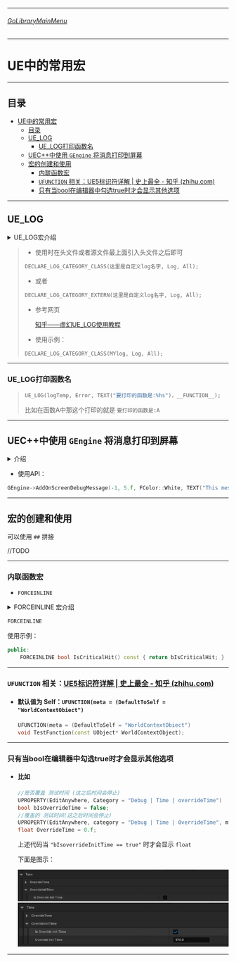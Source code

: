 ___________________________________________________________________________________________
###### [GoLibraryMainMenu](../_LibraryMainMenu_.md)
___________________________________________________________________________________________
# UE中的常用宏
___________________________________________________________________________________________


## 目录
- [UE中的常用宏](#ue中的常用宏)
  - [目录](#目录)
  - [UE\_LOG](#ue_log)
    - [UE\_LOG打印函数名](#ue_log打印函数名)
  - [UEC++中使用 `GEngine` 将消息打印到屏幕](#uec中使用-gengine-将消息打印到屏幕)
  - [宏的创建和使用](#宏的创建和使用)
    - [内联函数宏](#内联函数宏)
    - [`UFUNCTION` 相关：UE5标识符详解 | 史上最全 - 知乎 (zhihu.com)](#ufunction-相关ue5标识符详解--史上最全---知乎-zhihucom)
    - [只有当bool在编辑器中勾选true时才会显示其他选项](#只有当bool在编辑器中勾选true时才会显示其他选项)



___________________________________________________________________________________________

## UE_LOG

<details>
<summary>UE_LOG宏介绍</summary>

> - 头文件片段的语法是DECLARE_LOG_CATEGORY_EXTERN(CategoryName, DefaultVerbosity, CompileTimeVerbosity). DefaultVerbosity 是在 ini 文件或命令行中未指定详细级别时使用的详细级别。不会记录任何比这更详细的内容。CompileTimeVerbosity 是要在代码中编译的最大详细程度。任何比这更详细的内容都不会被编译。  

------

</details>

> - 使用时在头文件或者源文件最上面引入头文件之后即可
>
> ```CPP
> DECLARE_LOG_CATEGORY_CLASS(这里是自定义log名字, Log, All);
> ```
>
> - 或者
>
> ```CPP
> DECLARE_LOG_CATEGORY_EXTERN(这里是自定义log名字, Log, All);
> ```
>
> - 参考网页
>
>   [知乎——虚幻UE_LOG使用教程](https://zhuanlan.zhihu.com/p/463724067)
>
> - 使用示例：
>
> ```cpp
> DECLARE_LOG_CATEGORY_CLASS(MYlog, Log, All);
> ```

------
### UE_LOG打印函数名
>```CPP
>UE_LOG(logTemp, Error, TEXT("要打印的函数是:%hs")，__FUNCTION__);
>```
>比如在函数A中那这个打印的就是 `要打印的函数是:A`
------

## UEC++中使用 `GEngine` 将消息打印到屏幕

<details>
<summary>介绍</summary>

> - 第一个参数是消息的键（key）。如果 key 设置为 -1，则每次执行这行代码时，都会在屏幕上添加一条新消息。例如，如果将这个添加到Tick()函数中，屏幕很快就会充斥着这些消息流。如果键是正整数（键的类型是 uint64），则每条新消息都会用与其键相同的整数替换前一条消息。例如，如果调用上述函数Tick()并将其键修改为 1，则游戏中的屏幕上只会看到一条消息，因为每个新调用都会简单地替换它。  
> - 第二个参数是显示消息的时长，以秒为单位，它是浮点类型。  
> - 第三个参数是一个FColor 类型的参数，用来确定文本颜色。最好使用在游戏世界背景下易于阅读的颜色。最简单的方法是使用预定义的颜色常量，例如FColor::White. 有关可用颜色常量的完整列表，请参阅[此官方文档页面](https://link.zhihu.com/?target=https%3A//docs.unrealengine.com/en-US/API/Runtime/Core/Math/FColor/index.html)的底部。  
> - 第四个参数是消息本身。请注意，整个字符串必须只占用一个参数，因此，有多个参数的情况下需要使用FString::Printf()：  
> - GEngine->AddOnScreenDebugMessage(-1, 5.f, FColor::Red, FString::Printf(TEXT("Some variable values: x = %f, y = %f"), x, y));  
> - AddOnScreenDebugMessage()还有两个可选参数。第五个参数是一个布尔值，用于确定新消息是出现在顶部（如果为真）还是底部（如果为假）。请注意，这仅适用于键值设置为 -1 的情况。第六个参数是确定文本比例的二维向量。如果打印到屏幕上的消息太小而难以阅读，或者它们太大并占用太多屏幕空间，这将非常有用。  
> - Visual Studio 可能会在 GEngine 下划线并声称它是未定义的。但是，你无需显式包含 Engine.h 或 EngineGlobals.h 即可在任何类中使用它。尽管有红色下划线，它应该可以编译并正常工作。
>
> 源码：![](./Image/CommonMacrosUE/1.png)

------

</details>

- 使用API：

```CPP
GEngine->AddOnScreenDebugMessage(-1, 5.f, FColor::White, TEXT("This message will appear on the screen!"));
```

------

## 宏的创建和使用

可以使用 `##` 拼接

//TODO

------

### 内联函数宏

- `FORCEINLINE`

<details>
<summary>FORCEINLINE 宏介绍</summary>


>`FORCEINLINE` 是一个宏，用于强制内联函数。这个宏通常在C++代码中使用，尤其是在性能关键的代码部分，如游戏开发中。
>
>### 作用
>
>1. **强制内联**：`FORCEINLINE` 通常用于提示编译器将函数体嵌入到调用该函数的代码中，而不是单独生成一个函数调用。这有助于减少函数调用的开销，提高性能，尤其是对于短小的函数或频繁调用的函数。
>2. **优化性能**：内联函数可以减少函数调用的开销（如栈操作和跳转），特别是对于频繁调用的简单函数。这有助于提高程序的执行速度。
>3. **编译器提示**：尽管`FORCEINLINE` 提示编译器进行内联，编译器可能会根据其他优化考虑忽略这个提示。`FORCEINLINE` 只是一个建议，并不是强制编译器必须内联该函数。
>
>### 示例
>
>```cpp
>#define FORCEINLINE __forceinline
>
>class MyClass {
>public:
>    FORCEINLINE int Add(int a, int b) {
>        return a + b;
>    }
>};
>```
>
>在这个例子中，`FORCEINLINE` 宏被定义为 `__forceinline`，这是MSVC编译器中的内联指令。这个宏的具体定义可能会依赖于不同的编译器。
>
>### 编译器依赖性
>
>- **MSVC**: 使用 `__forceinline`。
>- **GCC/Clang**: 通常会使用 `inline`，但实际内联决定由编译器做出。
>
>### 结论
>
>`FORCEINLINE` 是一种编译器优化提示，建议将函数内联以提高性能，但最终的决定仍由编译器根据具体情况做出。在编写性能敏感的代码时，使用 `FORCEINLINE` 可以帮助优化执行速度，但应该根据实际需求和编译器文档使用。

------

</details>

```CPP
FORCEINLINE
```

使用示例：

```cpp
public:
	FORCEINLINE bool IsCriticalHit() const { return bIsCriticalHit; }
```

------

### `UFUNCTION` 相关：[UE5标识符详解 | 史上最全 - 知乎 (zhihu.com)](https://zhuanlan.zhihu.com/p/717920216)

- #### **默认值为 Self**：`UFUNCTION(meta = (DefaultToSelf = "WorldContextObiect")`

  ```CPP
  UFUNCTION(meta = (DefaultToSelf = "WorldContextObiect")
  void TestFunction(const UObject* WorldContextObject);
  ```

  

------

### 只有当bool在编辑器中勾选true时才会显示其他选项

- #### 比如

  ```CPP
  //是否覆盖 测试时间 (这之后时间会停止)
  UPROPERTY(EditAnywhere, Category = "Debug | Time | overrideTime")
  bool bIsOverrideTime = false;
  //覆盖的 测试时间(这之后时间会停止)
  UPROPERTY(EditAnywhere, category = "Debug | Time | 0verrideTime", meta = (Editcondition = "bIsoverrideInitTime == true", EditconditionHides))
  float OverrideTime = 0.f;
  ```
  
  上述代码当 `"bIsoverrideInitTime == true"` 时才会显示 `float`
  
  下面是图示：
  
  ![image-20241111175745445](./Image/CommonMacrosUE/image-20241111175745445.png)![image-20241111175729299](./Image/CommonMacrosUE/image-20241111175729299.png)
  
  

------



















